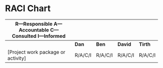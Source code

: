 # RACI Chart

| **R—Responsible A—Accountable C—Consulted I—Informed**    |              |              |              |              |
|-----------------------------------------------------------|--------------|--------------|--------------|--------------|
|                                                           | **Dan**      | **Ben**      | **David**    | **Tirth**    |
| \[Project work package or activity\]                      | R/A/C/I      | R/A/C/I      | R/A/C/I      | R/A/C/I      |
